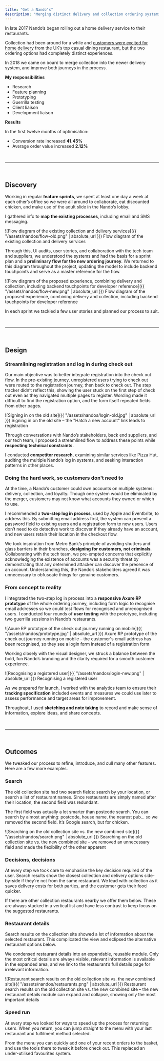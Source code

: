 ```yaml
---
title: "Get a Nando's"
description: "Merging distinct delivery and collection ordering systems into an optimised experience that boosted conversions over 40%"
---
```


In late 2017 Nando’s began rolling out a home delivery service to their restaurants.

Collection had been around for a while and [customers were excited for home delivery](http://www.ladbible.com/news/food-uk-nandos-has-officially-launched-its-own-delivery-service-20171105) from the UK’s top casual dining restaurant, but the two ordering options had completely distinct experiences.

In 2018 we came on board to merge collection into the newer delivery system, and improve both journeys in the process.

**My responsibilities**
- Research
- Feature planning
- Prototyping
- Guerrilla testing
- Client liaison
- Development liaison

**Results**

In the first twelve months of optimisation:

- Conversion rate increased **41.45%**
- Average order value increased **2.12%**

<br/>

-----

<br/>

## Discovery
Working in regular **feature sprints**, we spent at least one day a week at each other’s office so we were all around to collaborate, eat discounted chicken, and make use of the adult slide in the Nando’s lobby.

I gathered info to **map the existing processes**, including email and SMS messaging.

![Flow diagram of the existing collection and delivery services]({{ "/assets/nandos/flow-old.png" | absolute_url }})
<span class="post-meta">Flow diagram of the existing collection and delivery services</span>

Through this, UI audits, user stories, and collaboration with the tech team and suppliers, we understood the systems and had the basis for a sprint plan and a **preliminary flow for the new ordering journey**. We returned to this diagram throughout the project, updating the model to include backend touchpoints and serve as a master reference for the flow.

![Flow diagram of the proposed experience, combining delivery and collection, including backend touchpoints for developer reference]({{ "/assets/nandos/flow-new.png" | absolute_url }})
<span class="post-meta">Flow diagram of the proposed experience, combining delivery and collection, including backend touchpoints for developer reference</span>

In each sprint we tackled a few user stories and planned our process to suit.

<br/>

-----

<br/>

## Design
### Streamlining registration and log in during check out

Our main objective was to better integrate registration into the check out flow. In the pre-existing journey, unregistered users trying to check out were routed to the registration journey, then back to check out. The step tracker didn’t reflect this, showing the user stuck on the first step of check out even as they navigated multiple pages to register. Wording made it difficult to find the registration option, and the form itself repeated fields from other pages.

![Signing in on the old site]({{ "/assets/nandos/login-old.jpg" | absolute_url }})
<span class="post-meta">Signing in on the old site – the "Hatch a new account" link leads to registration</span>

Through conversations with Nando’s stakeholders, back end suppliers, and our tech team, I proposed a streamlined flow to address these points while **respecting technical constraints**.

I conducted **competitor research**, examining similar services like Pizza Hut, auditing the multiple Nando’s log in systems, and seeking interaction patterns in other places.

### Doing the hard work, so customers don't need to

At the time, a Nando’s customer could own accounts on multiple systems: delivery, collection, and loyalty. Though one system would be eliminated by the merger, customers may not know what accounts they owned or which to use.

I recommended a **two-step log in process**, used by Apple and Eventbrite, to address this. By submitting email address first, the system can present a password field to existing users and a registration form to new users. Users don’t need to do detective work to discover if they already have an account, and new users retain their location in the checkout flow.

We took inspiration from Metro Bank’s principle of avoiding shutters and glass barriers in their branches, **designing for customers, not criminals**. Collaborating with the tech team, we pre-empted concerns that explicitly acknowledging the existence of accounts was a security threat by demonstrating that any determined attacker can discover the presence of an account. Understanding this, the Nando’s stakeholders agreed it was unnecessary to obfuscate things for genuine customers.

### From concept to reality

I integrated the two-step log in process into a **responsive Axure RP prototype** of the whole ordering journey, including form logic to recognise email addresses so we could test flows for recognised and unrecognised users. I conducted four rounds of **user testing** with the prototype, including two guerrilla sessions in Nando’s restaurants.

![Axure RP prototype of the check out journey running on mobile]({{ "/assets/nandos/prototype.jpg" | absolute_url }})
<span class="post-meta">Axure RP prototype of the check out journey running on mobile – the customer's email address has been recognised, so they see a login form instead of a registration form</span>

Working closely with the visual designer, we struck a balance between the bold, fun Nando’s branding and the clarity required for a smooth customer experience.

![Recognising a registered user]({{ "/assets/nandos/login-new.png" | absolute_url }})
<span class="post-meta">Recognising a registered user</span>

As we prepared for launch, I worked with the analytics team to ensure their **tracking specification** included events and measures we could use later to assess performance and target areas for improvement.

Throughout, I used **sketching and note taking** to record and make sense of information, explore ideas, and share concepts.

<br/>

-----

<br/>

## Outcomes

We tweaked our process to refine, introduce, and cull many other features. Here are a few more examples.

### Search

The old collection site had two search fields: search by your location, or search a list of restaurant names. Since restaurants are simply named after their location, the second field was redundant.

The first field was actually a lot smarter than postcode search. You can search by almost anything: postcode, house name, the nearest pub… so we removed the second field. It’s Google search, but for chicken.

![Searching on the old collection site vs. the new combined site]({{ "/assets/nandos/search.png" | absolute_url }})
<span class="post-meta">Searching on the old collection site vs. the new combined site – we removed an unnecessary field and made the flexibility of the other apparent</span>

### Decisions, decisions

At every step we took care to emphasise the key decision required of the user. Search results show the closest collection and delivery options side-by-side if they're not from the same restaurant. We lead with collection as it saves delivery costs for both parties, and the customer gets their food quicker.

If there are other collection restaurants nearby we offer them below. These are always stacked in a vertical list and have less contrast to keep focus on the suggested restaurants.

### Restaurant details

Search results on the collection site showed a lot of information about the selected restaurant. This complicated the view and eclipsed the alternative restaurant options below.

We condensed restaurant details into an expandable, reusable module. Only the most critical details are always visible, relevant information is available in the expanded area, and we link to the restaurant’s full details page for irrelevant information.

![Restaurant search results on the old collection site vs. the new combined site]({{ "/assets/nandos/restaurants.png" | absolute_url }})
<span class="post-meta">Restaurant search results on the old collection site vs. the new combined site – the new restaurant details module can expand and collapse, showing only the most important details</span>

### Speed run

At every step we looked for ways to speed up the process for returning users. When you return, you can jump straight to the menu with your last restaurant and fulfilment method selected.

From the menu you can quickly add one of your recent orders to the basket, and use the tools there to tweak it before check out. This replaced an under-utilised favourites system.